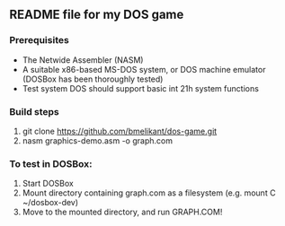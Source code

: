 ## README file for my DOS game
### Prerequisites
* The Netwide Assembler (NASM)
* A suitable x86-based MS-DOS system, or DOS machine emulator (DOSBox has been thoroughly tested)
* Test system DOS should support basic int 21h system functions

### Build steps
1. git clone https://github.com/bmelikant/dos-game.git
1. nasm graphics-demo.asm -o graph.com

### To test in DOSBox:
1. Start DOSBox
1. Mount directory containing graph.com as a filesystem (e.g. mount C ~/dosbox-dev)
1. Move to the mounted directory, and run GRAPH.COM!
